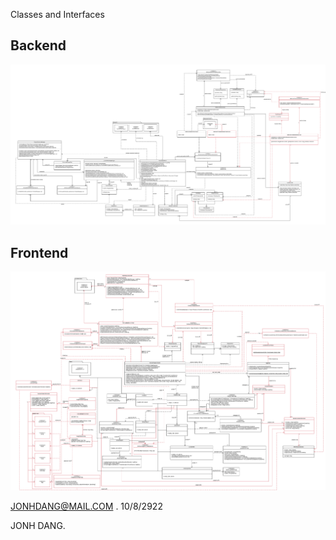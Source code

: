 Classes and Interfaces

## Backend

<img src="/UML/Class_Diagrams/images/backend.png" >

## Frontend

<img src="/UML/Class_Diagrams/images/frontend.png" >

JONHDANG@MAIL.COM . 10/8/2922

JONH DANG. 
